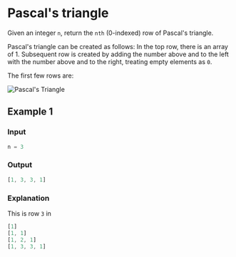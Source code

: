 # Pascal's triangle

Given an integer `n`, return the `nth` (0-indexed) row of Pascal's triangle.

Pascal's triangle can be created as follows: In the top row, there is an array of 1. Subsequent row is created by adding the number above and to the left with the number above and to the right, treating empty elements as `0`.

The first few rows are:

![Pascal's Triangle](https://wikimedia.org/api/rest_v1/media/math/render/svg/23050fcb53d6083d9e42043bebf2863fa9746043)

## Example 1

### Input

```typescript
n = 3
```

### Output

```typescript
[1, 3, 3, 1]
```

### Explanation

This is row `3` in

```typescript
[1]
[1, 1]
[1, 2, 1]
[1, 3, 3, 1]
```
